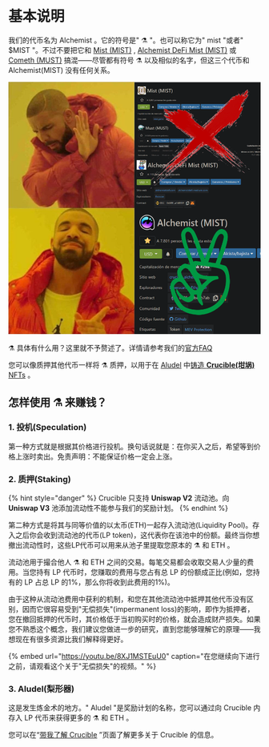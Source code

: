# 基本说明

我们的代币名为 Alchemist 。它的符号是" ⚗️ "。也可以称它为" mist "或者" $MIST "。不过不要把它和 [Mist \(MIST\)](https://www.coingecko.com/en/coins/mist) , [Alchemist DeFi Mist \(MIST\)](https://www.coingecko.com/en/coins/alchemist-defi-mist) 或 [Cometh \(MUST\)](https://coinmarketcap.com/currencies/cometh/) 搞混——尽管都有符号 ⚗️ 以及相似的名字，但这三个代币和 Alchemist\(MIST\) 没有任何关系。

![](.gitbook/assets/mm_mi21st.png)

⚗️ 具体有什么用？这里就不予赘述了。详情请参考我们的[官方FAQ](faq.md)

您可以像质押其他代币一样将 ⚗️ 质押，以用于在 [Aludel](the-basic-outline.md#3-aludel) 中[铸造 **Crucible\(坩埚\)** NFTs](crucible/teach-me-about-crucibles.md#ru-he-zhu-zao-yi-ge-gan-guo) 。

## 怎样使用 ⚗️ 来赚钱？

### 1. 投机\(Speculation\)

第一种方式就是根据其价格进行投机。换句话说就是：在你买入之后，希望等到价格上涨时卖出。免责声明：不能保证价格一定会上涨。

### 2. 质押\(Staking\)

{% hint style="danger" %}
Crucible 只支持 **Uniswap V2** 流动池。向 **Uniswap V3** 池添加流动性不能参与我们的奖励计划。
{% endhint %}

第二种方式是将其与同等价值的以太币\(ETH\)一起存入流动池\(Liquidity Pool\)。存入之后你会收到流动池的代币\(LP token\)，这代表你在该池中的份额。最终当你想撤出流动性时，这些LP代币可以用来从池子里提取您原本的 ⚗️ 和 ETH 。

流动池用于撮合他人 ⚗️ 和 ETH 之间的交易。每笔交易都会收取交易人少量的费用。当您持有 LP 代币时，您赚取的费用与您占有总 LP 的份额成正比\(例如，您持有的 LP 占总 LP 的1%，那么你将收到此费用的1%\)。

由于这种从流动池费用中获利的机制，和您在其他流动池中抵押其他代币没有区别，因而它很容易受到"无偿损失"\(impermanent loss\)的影响，即作为抵押者，您在撤回抵押的代币时，其价格低于当初购买时的价格，就会造成财产损失。如果您不熟悉这个概念，我们建议您做进一步的研究，直到您能够理解它的原理——我想现在有很多资源比我们解释得更好。

{% embed url="https://youtu.be/8XJ1MSTEuU0" caption="在您继续向下进行之前，请观看这个关于\"无偿损失\"的视频。" %}

### 3. Aludel\(梨形器\)

这是发生炼金术的地方。" Aludel "是奖励计划的名称，您可以通过向 Crucible 内存入 LP 代币来获得更多的 ⚗️ 和 ETH 。

您可以在“[带我了解 Crucible](crucible/teach-me-about-crucibles.md) ”页面了解更多关于 Crucible 的信息。

